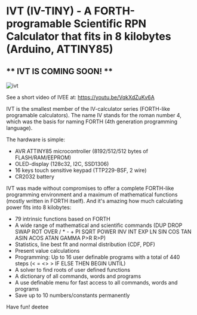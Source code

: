 # IVT (IV-TINY) - A FORTH-programable Scientific RPN Calculator that fits in 8 kilobytes (Arduino, ATTINY85)


## ** IVT IS COMING SOON! **

![ivt](https://user-images.githubusercontent.com/16148023/107773107-7519f480-6d3d-11eb-83c8-1f47c9d18439.jpg)

See a short video of IVEE at: https://youtu.be/VqkXdZuKv6A

IVT is the smallest member of the IV-calculator series (FORTH-like programable calculators). The name IV stands for the roman number 4, which was the basis for naming FORTH (4th generation programming language).

The hardware is simple:
* AVR ATTINY85 microcontroller (8192/512/512 bytes of FLASH/RAM/EEPROM)
* OLED-display (128c32, I2C, SSD1306)
* 16 keys touch sensitive keypad (TTP229-BSF, 2 wire)
* CR2032 battery

IVT was made without compromises to offer a complete FORTH-like programming environment and a maximum of mathematical functions (mostly written in FORTH itself).
And it's amazing how much calculating power fits into 8 kilobytes:
* 79 intrinsic functions based on FORTH
* A wide range of mathematical and scientific commands (DUP DROP SWAP ROT OVER / * - + PI SQRT POWER INV INT EXP LN SIN COS TAN ASIN ACOS ATAN GAMMA P>R R>P)
* Statistics, line best fit and normal distribution (CDF, PDF)
* Present value calculations
* Programming: Up to 16 user definable programs with a total of 440 steps (< = <> > IF ELSE THEN BEGIN UNTIL)
* A solver to find roots of user defined functions
* A dictionary of all commands, words and programs
* A use definable menu for fast access to all commands, words and programs
* Save up to 10 numbers/constants permanently

Have fun!
deetee
